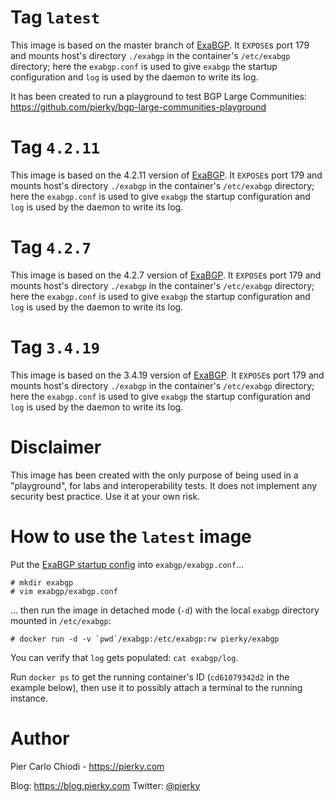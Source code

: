 # Tag `latest`

This image is based on the master branch of [ExaBGP](https://github.com/Exa-Networks/exabgp). It `EXPOSE`s port 179 and mounts host's directory `./exabgp` in the container's `/etc/exabgp` directory; here the `exabgp.conf` is used to give `exabgp` the startup configuration and `log` is used by the daemon to write its log.

It has been created to run a playground to test BGP Large Communities: https://github.com/pierky/bgp-large-communities-playground

# Tag `4.2.11`

This image is based on the 4.2.11 version of [ExaBGP](https://github.com/Exa-Networks/exabgp). It `EXPOSE`s port 179 and mounts host's directory `./exabgp` in the container's `/etc/exabgp` directory; here the `exabgp.conf` is used to give `exabgp` the startup configuration and `log` is used by the daemon to write its log.

# Tag `4.2.7`

This image is based on the 4.2.7 version of [ExaBGP](https://github.com/Exa-Networks/exabgp). It `EXPOSE`s port 179 and mounts host's directory `./exabgp` in the container's `/etc/exabgp` directory; here the `exabgp.conf` is used to give `exabgp` the startup configuration and `log` is used by the daemon to write its log.

# Tag `3.4.19`

This image is based on the 3.4.19 version of [ExaBGP](https://github.com/Exa-Networks/exabgp). It `EXPOSE`s port 179 and mounts host's directory `./exabgp` in the container's `/etc/exabgp` directory; here the `exabgp.conf` is used to give `exabgp` the startup configuration and `log` is used by the daemon to write its log.

# Disclaimer

This image has been created with the only purpose of being used in a "playground", for labs and interoperability tests. It does not implement any security best practice. Use it at your own risk.

# How to use the `latest` image

Put the [ExaBGP startup config](https://github.com/Exa-Networks/exabgp/wiki/Controlling-ExaBGP-:-_-README-first#configuring-exabgp-to-use-your-program) into `exabgp/exabgp.conf`...

```
# mkdir exabgp
# vim exabgp/exabgp.conf
```

... then run the image in detached mode (`-d`) with the local `exabgp` directory mounted in `/etc/exabgp`:

```
# docker run -d -v `pwd`/exabgp:/etc/exabgp:rw pierky/exabgp
```

You can verify that `log` gets populated: `cat exabgp/log`.

Run `docker ps` to get the running container's ID (`cd61079342d2` in the example below), then use it to possibly attach a terminal to the running instance.

# Author

Pier Carlo Chiodi - https://pierky.com

Blog: https://blog.pierky.com Twitter: [@pierky](https://twitter.com/pierky)


